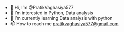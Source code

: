 - 👋 Hi, I’m @PratikVaghasiya577
- 👀 I’m interested in Python, Data analysis
- 🌱 I’m currently learning Data analysis with python 
- 📫 How to reach me pratikvaghasiya577@gmail.com

<!---
PratikVaghasiya577/PratikVaghasiya577 is a ✨ special ✨ repository because its `README.md` (this file) appears on your GitHub profile.
You can click the Preview link to take a look at your changes.
--->
